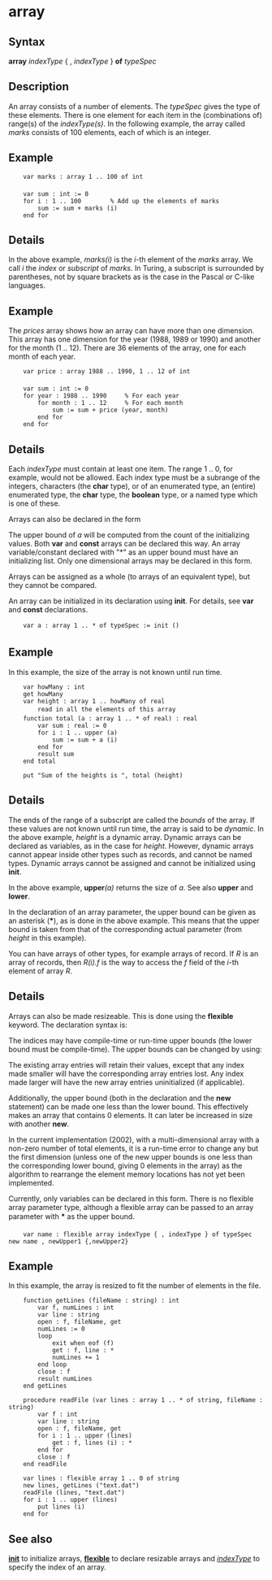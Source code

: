 
# array

## Syntax
**array** _indexType_ { , _indexType_ } **of** _typeSpec_

## Description
An array consists of a number of elements. The _typeSpec_ gives the type of these elements. There is one element for each item in the (combinations of) range(s) of the _indexType(s)_. In the following example, the array called _marks_ consists of 100 elements, each of which is an integer.


## Example


        var marks : array 1 .. 100 of int
        
        var sum : int := 0
        for i : 1 .. 100        % Add up the elements of marks
            sum := sum + marks (i)
        end for
## Details
In the above example, _marks(i)_ is the _i_-th element of the _marks_ array. We call _i_ the _index_ or _subscript_ of _marks_. In Turing, a subscript is surrounded by parentheses, not by square brackets as is the case in the Pascal or C-like languages.


## Example
The _prices_ array shows how an array can have more than one dimension. This array has one dimension for the year (1988, 1989 or 1990) and another for the month (1 .. 12). There are 36 elements of the array, one for each month of each year.

        var price : array 1988 .. 1990, 1 .. 12 of int
        
        var sum : int := 0
        for year : 1988 .. 1990     % For each year
            for month : 1 .. 12     % For each month
                sum := sum + price (year, month)
            end for
        end for
## Details
Each _indexType_ must contain at least one item. The range 1 .. 0, for example, would not be allowed. Each index type must be a subrange of the integers, characters (the **char** type), or of an enumerated type, an (entire) enumerated type, the **char** type, the **boolean** type, or a named type which is one of these.

Arrays can also be declared in the form

The upper bound of _a_ will be computed from the count of the initializing values. Both **var** and **const** arrays can be declared this way. An array variable/constant declared with "*" as an upper bound must have an initializing list. Only one dimensional arrays may be declared in this form.

Arrays can be assigned as a whole (to arrays of an equivalent type), but they cannot be compared.

An array can be initialized in its declaration using **init**. For details, see **var** and **const** declarations.

        var a : array 1 .. * of typeSpec := init ()
## Example
In this example, the size of the array is not known until run time.

        var howMany : int
        get howMany
        var height : array 1 .. howMany of real
            read in all the elements of this array
        function total (a : array 1 .. * of real) : real
            var sum : real := 0
            for i : 1 .. upper (a)
                sum := sum + a (i)
            end for
            result sum
        end total
        
        put "Sum of the heights is ", total (height)
## Details
The ends of the range of a subscript are called the _bounds_ of the array. If these values are not known until run time, the array is said to be _dynamic_. In the above example, _height_ is a dynamic array. Dynamic arrays can be declared as variables, as in the case for _height_. However, dynamic arrays cannot appear inside other types such as records, and cannot be named types. Dynamic arrays cannot be assigned and cannot be initialized using **init**.

In the above example, **upper**_(a)_ returns the size of _a_. See also **upper** and **lower**.

In the declaration of an array parameter, the upper bound can be given as an asterisk (__*__), as is done in the above example. This means that the upper bound is taken from that of the corresponding actual parameter (from _height_ in this example).

You can have arrays of other types, for example arrays of record. If _R_ is an array of records, then _R(i).f_ is the way to access the _f_ field of the _i_-th element of array _R_.


## Details
Arrays can also be made resizeable. This is done using the **flexible** keyword. The declaration syntax is:

The indices may have compile-time or run-time upper bounds (the lower bound must be compile-time). The upper bounds can be changed by using:

The existing array entries will retain their values, except that any index made smaller will have the corresponding array entries lost. Any index made larger will have the new array entries uninitialized (if applicable).

Additionally, the upper bound (both in the declaration and the **new** statement) can be made one less than the lower bound. This effectively makes an array that contains 0 elements. It can later be increased in size with another **new**.

In the current implementation (2002), with a multi-dimensional array with a non-zero number of total elements, it is a run-time error to change any but the first dimension (unless one of the new upper bounds is one less than the corresponding lower bound, giving 0 elements in the array) as the algorithm to rearrange the element memory locations has not yet been implemented.

Currently, only variables can be declared in this form. There is no flexible array parameter type, although a flexible array can be passed to an array parameter with &#147;__*__&#148; as the upper bound.

        var name : flexible array indexType { , indexType } of typeSpec        new name , newUpper1 {,newUpper2}
## Example
In this example, the array is resized to fit the number of elements in the file.

        function getLines (fileName : string) : int
            var f, numLines : int
            var line : string
            open : f, fileName, get
            numLines := 0
            loop
                exit when eof (f)
                get : f, line : *
                numLines += 1
            end loop
            close : f
            result numLines
        end getLines 
        
        procedure readFile (var lines : array 1 .. * of string, fileName : string)
            var f : int
            var line : string
            open : f, fileName, get
            for i : 1 .. upper (lines)
                get : f, lines (i) : *
            end for    
			close : f
        end readFile
            
        var lines : flexible array 1 .. 0 of string
        new lines, getLines ("text.dat")
        readFile (lines, "text.dat")
        for i : 1 .. upper (lines)
            put lines (i)
        end for
## See also
**[init](init.html)** to initialize arrays, **[flexible](flexible.html)** to declare resizable arrays and _[indexType](indextype.html)_ to specify the index of an array.

